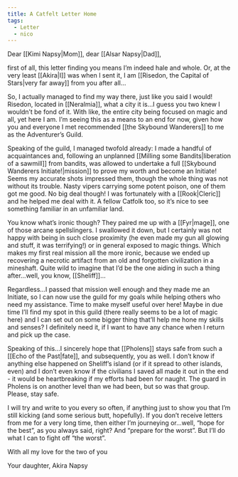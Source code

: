 ```yaml
---
title: A Catfelt Letter Home
tags:
  - Letter
  - nico
---
```

Dear [[Kimi Napsy|Mom]], dear [[Alsar Napsy|Dad]],

first of all, this letter finding you means I’m indeed hale and whole. Or, at the very least [[Akira|I]] was when I sent it, I am [[Risedon, the Capital of Stars|very far away]] from you after all…

So, I actually managed to find my way there, just like you said I would! Risedon, located in [[Neralmia]], what a city it is…I guess you two knew I wouldn’t be fond of it. With like, the entire city being focused on magic and all, yet here I am. I’m seeing this as a means to an end for now, given how you and everyone I met recommended [[the Skybound Wanderers]] to me as the Adventurer’s Guild.

Speaking of the guild, I managed twofold already: I made a handful of acquaintances and, following an unplanned [[Milling some Bandits|liberation of a sawmill]] from bandits, was allowed to undertake a full [[Skybound Wanderers Initiate!|mission]] to prove my worth and become an Initiate! Seems my accurate shots impressed them, though the whole thing was not without its trouble. Nasty vipers carrying some potent poison, one of them got me good. No big deal though! I was fortunately with a [[Rook|Cleric]] and he helped me deal with it. A fellow Catfolk too, so it’s nice to see something familiar in an unfamiliar land.

You know what’s ironic though? They paired me up with a [[Fyr|mage]], one of those arcane spellslingers. I swallowed it down, but I certainly was not happy with being in such close proximity (he even made my gun all glowing and stuff, it was terrifying!) or in general exposed to magic things. Which makes my first real mission all the more ironic, because we ended up recovering a necrotic artifact from an old and forgotten civilization in a mineshaft. Quite wild to imagine that I’d be the one aiding in such a thing after…well, you know, [[Sheliff]]…

Regardless…I passed that mission well enough and they made me an Initiate, so I can now use the guild for my goals while helping others who need my assistance. Time to make myself useful over here! Maybe in due time I’ll find my spot in this guild (there really seems to be a lot of magic here) and I can set out on some bigger thing that’ll help me hone my skills and senses? I definitely need it, if I want to have any chance when I return and pick up the case.

Speaking of this…I sincerely hope that [[Pholens]] stays safe from such a [[Echo of the Past|fate]], and subsequently, you as well. I don’t know if anything else happened on Sheliff’s island (or if it spread to other islands, even) and I don’t even know if the civilians I saved all made it out in the end - it would be heartbreaking if my efforts had been for naught. The guard in Pholens is on another level than we had been, but so was that group. Please, stay safe.

I will try and write to you every so often, if anything just to show you that I’m still kicking (and some serious butt, hopefully). If you don’t receive letters from me for a very long time, then either I’m journeying or…well, “hope for the best”, as you always said, right? And “prepare for the worst”. But I’ll do what I can to fight off “the worst”.

With all my love for the two of you

Your daughter, Akira Napsy